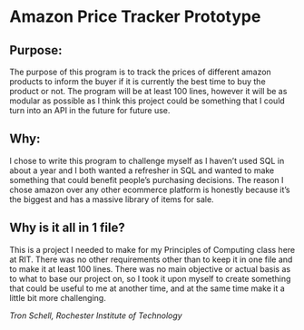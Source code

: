 
<h1>Amazon Price Tracker Prototype</h1>

  


<h2>Purpose:</h2>

The purpose of this program is to track the prices of different amazon products to inform the buyer if it is currently the best time to buy the product or not. The program will be at least 100 lines, however it will be as modular as possible as I think this project could be something that I could turn into an API in the future for future use.

  

<h2>Why:</h2>

I chose to write this program to challenge myself as I haven’t used SQL in about a year and I both wanted a refresher in SQL and wanted to make something that could benefit people’s purchasing decisions. The reason I chose amazon over any other ecommerce platform is honestly because it’s the biggest and has a massive library of items for sale.

  
<h2> Why is it all in 1 file?</h2>

This is a project I needed to make for my Principles of Computing class here at RIT. There was no other requirements other than to keep it in one file and to make it at least 100 lines. There was no main objective or actual basis as to what to base our project on, so I took it upon myself to create something that could be useful to me at another time, and at the same time make it a little bit more challenging.


*Tron Schell, Rochester Institute of Technology*
